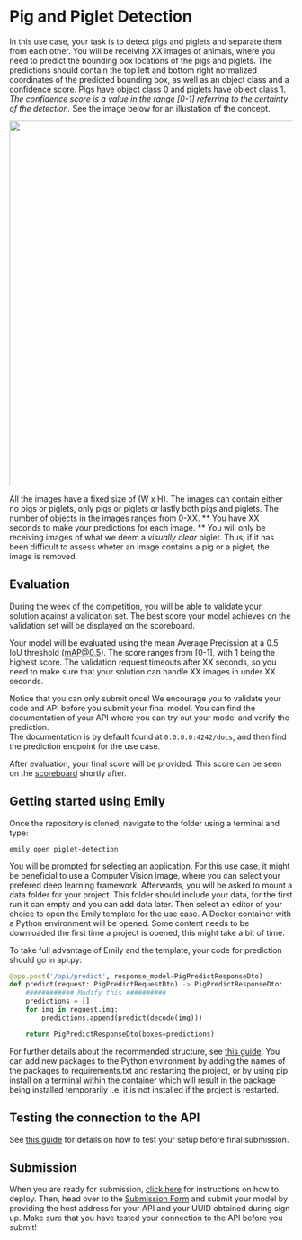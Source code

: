 # Pig and Piglet Detection
In this use case, your task is to detect pigs and piglets and separate them from each other. 
You will be receiving XX images of animals, where you need to predict the bounding box locations of the pigs and piglets. The predictions should contain the top left and bottom right normalized coordinates of the predicted bounding box, as well as an object class and a confidence score. Pigs have object class 0 and piglets have object class 1. *The confidence score is a value in the range [0-1] referring to the certainty of the detection.* See the image below for an illustation of the concept.

<p align="center">
  <img src="../pigImage.jpg" width=650>
</p>

All the images have a fixed size of (W x H). The images can contain either no pigs or piglets, only pigs or piglets or lastly both pigs and piglets. The number of objects in the images ranges from 0-XX. ** You have XX seconds to make your predictions for each image. **
You will only be receiving images of what we deem a *visually clear* piglet. Thus, if it has been difficult to assess wheter an image contains a pig or a piglet, the image is removed. 

## Evaluation
During the week of the competition, you will be able to validate your solution against a validation set. The best score your model achieves on the validation set will be displayed on the scoreboard.

Your model will be evaluated using the mean Average Precission at a 0.5 IoU threshold (mAP@0.5). The score ranges from [0-1], with 1 being the highest score.
The validation request timeouts after XX seconds, so you need to make sure that your solution can handle XX images in under XX seconds.

Notice that you can only submit once! We encourage you to validate your code and API before you submit your final model. You can find the documentation of your API where you can try out your model and verify the prediction. <br>
The documentation is by default found at `0.0.0.0:4242/docs`, and then find the prediction endpoint for the use case.


After evaluation, your final score will be provided. This score can be seen on the <a href="https://cases.dmiai.dk/">scoreboard</a> shortly after.


## Getting started using Emily
Once the repository is cloned, navigate to the folder using a terminal and type:
```
emily open piglet-detection
```
You will be prompted for selecting an application. For this use case, it might be beneficial to use a Computer Vision image, where you can select your prefered deep learning framework. Afterwards, you will be asked to mount a data folder for your project. This folder should include your data, for the first run it can empty and you can add data later. Then select an editor of your choice to open the Emily template for the use case. A Docker container with a Python environment will be opened. Some content needs to be downloaded the first time a project is opened, this might take a bit of time.

To take full advantage of Emily and the template, your code for prediction should go in api.py:
```python
@app.post('/api/predict', response_model=PigPredictResponseDto)
def predict(request: PigPredictRequestDto) -> PigPredictResponseDto:
    ############ Modify this ##########
    predictions = []
    for img in request.img:
        predictions.append(predict(decode(img)))

    return PigPredictResponseDto(boxes=predictions)
```
For further details about the recommended structure, see <a href="https://amboltio.github.io/emily-intro/emily-intro/">this guide</a>.
You can add new packages to the Python environment by adding the names of the packages to requirements.txt and restarting the project, or by using pip install on a terminal within the container which will result in the package being installed temporarily i.e. it is not installed if the project is restarted. <br>

## Testing the connection to the API
See <a href="https://amboltio.github.io/emily-intro/deploy/test/">this guide</a> for details on how to test your setup before final submission.

## Submission
When you are ready for submission, <a href="https://amboltio.github.io/emily-intro/deploy/">click here</a> for instructions on how to deploy. Then, head over to the <a href="https://cases.dmiai.dk/">Submission Form</a> and submit your model by providing the host address for your API and your UUID obtained during sign up. Make sure that you have tested your connection to the API before you submit!<br>
